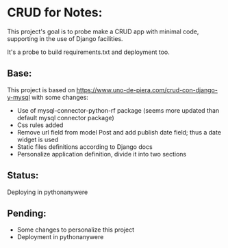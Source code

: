 CRUD for Notes:
===============

This project's goal is to probe make a CRUD app with minimal code, 
supporting in the use of Django facilities.

It's a probe to build requirements.txt and deployment too.


Base:
-----

This project is based on https://www.uno-de-piera.com/crud-con-django-y-mysql
with some changes:
- Use of mysql-connector-python-rf package (seems more updated than 
  default mysql connector package)
- Css rules added
- Remove url field from model Post and add publish date field; thus a date 
  widget is used
- Static files definitions according to Django docs
- Personalize application definition, divide it into two sections


Status:
-------

Deploying in pythonanywere


Pending:
--------

- Some changes to personalize this project
- Deployment in pythonanywere
